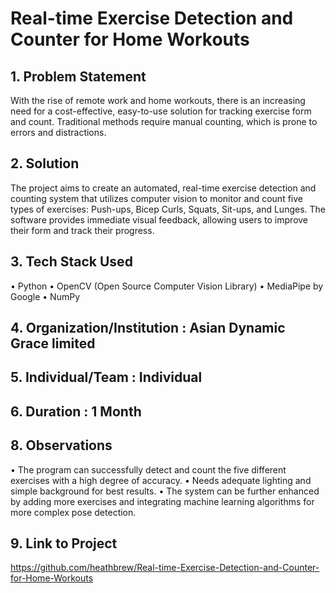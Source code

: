 # Real-time Exercise Detection and Counter for Home Workouts
## 1. Problem Statement
With the rise of remote work and home workouts, there is an increasing need for a cost-effective, easy-to-use solution for tracking exercise form and count. Traditional methods require manual counting, which is prone to errors and distractions.
## 2. Solution
The project aims to create an automated, real-time exercise detection and counting system that utilizes computer vision to monitor and count five types of exercises: Push-ups, Bicep Curls, Squats, Sit-ups, and Lunges. The software provides immediate visual feedback, allowing users to improve their form and track their progress.
## 3. Tech Stack Used
•	Python
•	OpenCV (Open Source Computer Vision Library)
•	MediaPipe by Google
•	NumPy
## 4. Organization/Institution : Asian Dynamic Grace limited
## 5. Individual/Team : Individual
## 6. Duration : 1 Month
## 8. Observations
•	The program can successfully detect and count the five different exercises with a high degree of accuracy.
•	Needs adequate lighting and simple background for best results.
•	The system can be further enhanced by adding more exercises and integrating machine learning algorithms for more complex pose detection.
## 9. Link to Project
https://github.com/heathbrew/Real-time-Exercise-Detection-and-Counter-for-Home-Workouts
